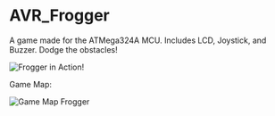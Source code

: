 # AVR_Frogger
A game made for the ATMega324A MCU. Includes LCD, Joystick, and Buzzer. Dodge the obstacles!

![Frogger in Action!](https://i.imgur.com/h0BJWsw.jpg)


Game Map:

![Game Map Frogger](https://i.imgur.com/LWImQ6A.png)
